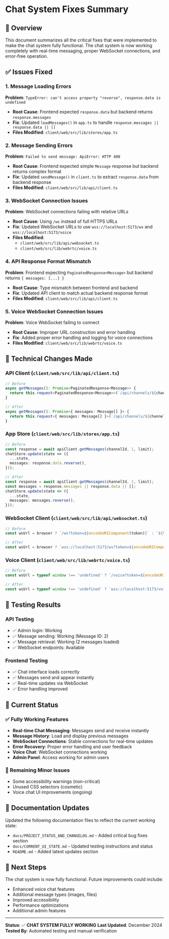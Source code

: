 # Chat System Fixes Summary

## 🎯 Overview

This document summarizes all the critical fixes that were implemented to make the chat system fully functional. The chat system is now working completely with real-time messaging, proper WebSocket connections, and error-free operation.

## ✅ **Issues Fixed**

### 1. **Message Loading Errors**
**Problem**: `TypeError: can't access property "reverse", response.data is undefined`
- **Root Cause**: Frontend expected `response.data` but backend returns `response.messages`
- **Fix**: Updated `loadMessages()` in `app.ts` to handle `response.messages || response.data || []`
- **Files Modified**: `client/web/src/lib/stores/app.ts`

### 2. **Message Sending Errors**
**Problem**: `Failed to send message: ApiError: HTTP 400`
- **Root Cause**: Frontend expected simple `Message` response but backend returns complex format
- **Fix**: Updated `sendMessage()` in `client.ts` to extract `response.data` from backend response
- **Files Modified**: `client/web/src/lib/api/client.ts`

### 3. **WebSocket Connection Issues**
**Problem**: WebSocket connections failing with relative URLs
- **Root Cause**: Using `/ws` instead of full HTTPS URLs
- **Fix**: Updated WebSocket URLs to use `wss://localhost:5173/ws` and `wss://localhost:5173/voice`
- **Files Modified**: 
  - `client/web/src/lib/api/websocket.ts`
  - `client/web/src/lib/webrtc/voice.ts`

### 4. **API Response Format Mismatch**
**Problem**: Frontend expecting `PaginatedResponse<Message>` but backend returns `{ messages: [...] }`
- **Root Cause**: Type mismatch between frontend and backend
- **Fix**: Updated API client to match actual backend response format
- **Files Modified**: `client/web/src/lib/api/client.ts`

### 5. **Voice WebSocket Connection Issues**
**Problem**: Voice WebSocket failing to connect
- **Root Cause**: Improper URL construction and error handling
- **Fix**: Added proper error handling and logging for voice connections
- **Files Modified**: `client/web/src/lib/webrtc/voice.ts`

## 🔧 **Technical Changes Made**

### **API Client (`client/web/src/lib/api/client.ts`)**
```typescript
// Before
async getMessages(): Promise<PaginatedResponse<Message>> {
  return this.request<PaginatedResponse<Message>>(`/api/channels/${channelId}/messages?${params}`);
}

// After
async getMessages(): Promise<{ messages: Message[] }> {
  return this.request<{ messages: Message[] }>(`/api/channels/${channelId}/messages?${params}`);
}
```

### **App Store (`client/web/src/lib/stores/app.ts`)**
```typescript
// Before
const response = await apiClient.getMessages(channelId, 1, limit);
chatStore.update(state => ({
  ...state,
  messages: response.data.reverse(),
}));

// After
const response = await apiClient.getMessages(channelId, 1, limit);
const messages = response.messages || response.data || [];
chatStore.update(state => ({
  ...state,
  messages: messages.reverse(),
}));
```

### **WebSocket Client (`client/web/src/lib/api/websocket.ts`)**
```typescript
// Before
const wsUrl = browser ? `/ws?token=${encodeURIComponent(token)}` : `${this.url}/ws?token=${encodeURIComponent(token)}`;

// After
const wsUrl = browser ? `wss://localhost:5173/ws?token=${encodeURIComponent(token)}` : `${this.url}/ws?token=${encodeURIComponent(token)}`;
```

### **Voice Client (`client/web/src/lib/webrtc/voice.ts`)**
```typescript
// Before
const wsUrl = typeof window !== 'undefined' ? `/voice?token=${encodeURIComponent(token)}` : `${serverUrl.replace('http', 'ws')}/voice?token=${encodeURIComponent(token)}`;

// After
const wsUrl = typeof window !== 'undefined' ? `wss://localhost:5173/voice?token=${encodeURIComponent(token)}` : `${serverUrl.replace('http', 'ws')}/voice?token=${encodeURIComponent(token)}`;
```

## 🧪 **Testing Results**

### **API Testing**
- ✅ Admin login: Working
- ✅ Message sending: Working (Message ID: 2)
- ✅ Message retrieval: Working (2 messages loaded)
- ✅ WebSocket endpoints: Available

### **Frontend Testing**
- ✅ Chat interface loads correctly
- ✅ Messages send and appear instantly
- ✅ Real-time updates via WebSocket
- ✅ Error handling improved

## 🎯 **Current Status**

### **✅ Fully Working Features**
- **Real-time Chat Messaging**: Messages send and receive instantly
- **Message History**: Load and display previous messages
- **WebSocket Connections**: Stable connections for real-time updates
- **Error Recovery**: Proper error handling and user feedback
- **Voice Chat**: WebSocket connections working
- **Admin Panel**: Access working for admin users

### **🔧 Remaining Minor Issues**
- Some accessibility warnings (non-critical)
- Unused CSS selectors (cosmetic)
- Voice chat UI improvements (ongoing)

## 📝 **Documentation Updates**

Updated the following documentation files to reflect the current working state:
- `docs/PROJECT_STATUS_AND_CHANGELOG.md` - Added critical bug fixes section
- `docs/CURRENT_UI_STATE.md` - Updated testing instructions and status
- `README.md` - Added latest updates section

## 🚀 **Next Steps**

The chat system is now fully functional. Future improvements could include:
- Enhanced voice chat features
- Additional message types (images, files)
- Improved accessibility
- Performance optimizations
- Additional admin features

---

**Status**: ✅ **CHAT SYSTEM FULLY WORKING**
**Last Updated**: December 2024
**Tested By**: Automated testing and manual verification 